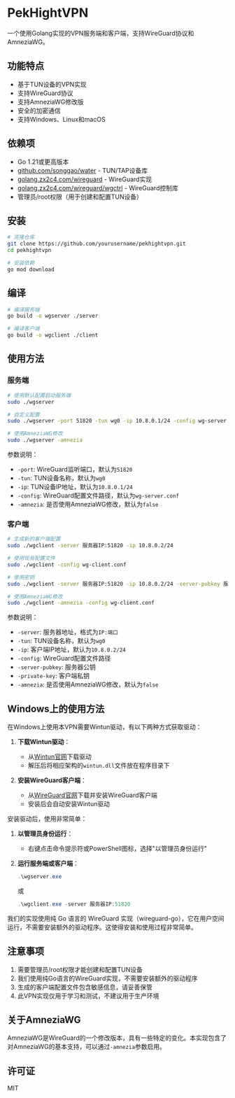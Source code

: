 # PekHightVPN

一个使用Golang实现的VPN服务端和客户端，支持WireGuard协议和AmneziaWG。

## 功能特点

- 基于TUN设备的VPN实现
- 支持WireGuard协议
- 支持AmneziaWG修改版
- 安全的加密通信
- 支持Windows、Linux和macOS

## 依赖项

- Go 1.21或更高版本
- [github.com/songgao/water](https://github.com/songgao/water) - TUN/TAP设备库
- [golang.zx2c4.com/wireguard](https://git.zx2c4.com/wireguard-go) - WireGuard实现
- [golang.zx2c4.com/wireguard/wgctrl](https://git.zx2c4.com/wireguard-go) - WireGuard控制库
- 管理员/root权限（用于创建和配置TUN设备）

## 安装

```bash
# 克隆仓库
git clone https://github.com/yourusername/pekhightvpn.git
cd pekhightvpn

# 安装依赖
go mod download
```

## 编译

```bash
# 编译服务端
go build -o wgserver ./server

# 编译客户端
go build -o wgclient ./client
```

## 使用方法

### 服务端

```bash
# 使用默认配置启动服务端
sudo ./wgserver

# 自定义配置
sudo ./wgserver -port 51820 -tun wg0 -ip 10.8.0.1/24 -config wg-server.conf

# 使用AmneziaWG修改
sudo ./wgserver -amnezia
```

参数说明：

- `-port`: WireGuard监听端口，默认为`51820`
- `-tun`: TUN设备名称，默认为`wg0`
- `-ip`: TUN设备IP地址，默认为`10.8.0.1/24`
- `-config`: WireGuard配置文件路径，默认为`wg-server.conf`
- `-amnezia`: 是否使用AmneziaWG修改，默认为`false`

### 客户端

```bash
# 生成新的客户端配置
sudo ./wgclient -server 服务器IP:51820 -ip 10.8.0.2/24

# 使用现有配置文件
sudo ./wgclient -config wg-client.conf

# 使用密钥
sudo ./wgclient -server 服务器IP:51820 -ip 10.8.0.2/24 -server-pubkey 服务器公钥 -private-key 客户端私钥

# 使用AmneziaWG修改
sudo ./wgclient -amnezia -config wg-client.conf
```

参数说明：

- `-server`: 服务器地址，格式为`IP:端口`
- `-tun`: TUN设备名称，默认为`wg0`
- `-ip`: 客户端IP地址，默认为`10.8.0.2/24`
- `-config`: WireGuard配置文件路径
- `-server-pubkey`: 服务器公钥
- `-private-key`: 客户端私钥
- `-amnezia`: 是否使用AmneziaWG修改，默认为`false`

## Windows上的使用方法

在Windows上使用本VPN需要Wintun驱动，有以下两种方式获取驱动：

1. **下载Wintun驱动**：
   - 从[Wintun官网](https://www.wintun.net/)下载驱动
   - 解压后将相应架构的`wintun.dll`文件放在程序目录下

2. **安装WireGuard客户端**：
   - 从[WireGuard官网](https://www.wireguard.com/install/)下载并安装WireGuard客户端
   - 安装后会自动安装Wintun驱动

安装驱动后，使用非常简单：

1. **以管理员身份运行**：
   - 右键点击命令提示符或PowerShell图标，选择"以管理员身份运行"

2. **运行服务端或客户端**：

   ```powershell
   .\wgserver.exe
   ```

   或

   ```powershell
   .\wgclient.exe -server 服务器IP:51820
   ```

我们的实现使用纯 Go 语言的 WireGuard 实现（wireguard-go），它在用户空间运行，不需要安装额外的驱动程序。这使得安装和使用过程非常简单。

## 注意事项

1. 需要管理员/root权限才能创建和配置TUN设备
2. 我们使用纯Go语言的WireGuard实现，不需要安装额外的驱动程序
3. 生成的客户端配置文件包含敏感信息，请妥善保管
4. 此VPN实现仅用于学习和测试，不建议用于生产环境

## 关于AmneziaWG

AmneziaWG是WireGuard的一个修改版本，具有一些特定的变化。本实现包含了对AmneziaWG的基本支持，可以通过`-amnezia`参数启用。

## 许可证

MIT
